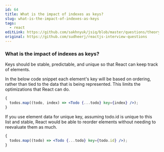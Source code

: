```yaml
---
id: 64
title: What is the impact of indexes as keys?
slug: what-is-the-impact-of-indexes-as-keys
tags:
  - react
editLink: https://github.com/sakhnyuk/jsiq/blob/master/questions/theory/react/64.md
original: https://github.com/sudheerj/reactjs-interview-questions
---
```


### What is the impact of indexes as keys?

Keys should be stable, predictable, and unique so that React can keep track of elements.

In the below code snippet each element's key will be based on ordering, rather than tied to the data that is being represented. This limits the optimizations that React can do.

```jsx
{
  todos.map((todo, index) => <Todo {...todo} key={index} />);
}
```

If you use element data for unique key, assuming todo.id is unique to this list and stable, React would be able to reorder elements without needing to reevaluate them as much.

```jsx
{
  todos.map((todo) => <Todo {...todo} key={todo.id} />);
}
```